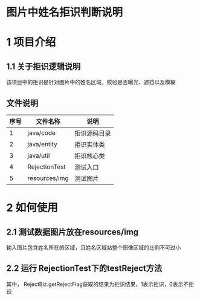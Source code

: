 # 图片中姓名拒识判断说明 

# 1 项目介绍
## 1.1 关于拒识逻辑说明
   该项目中的拒识是针对图片中的姓名区域，校验是否曝光、遮挡以及模糊
   

## 文件说明
| 序号 | 文件名称 | 说明 |
| ------ | ------ | ------ |
| 1 | java/code| 拒识源码目录 |
| 2 | java/entity| 拒识实体类 |
| 3| java/util| 拒识核心类 |
| 4| RejectionTest  | 测试入口 |
| 5 | resources/img | 测试图片 |

# 2 如何使用
## 2.1 测试数据图片放在resources/img 
输入图片包含姓名所在的区域，且姓名区域站整个图像区域的比例不可过小

## 2.2 运行 RejectionTest下的testReject方法
其中， RejectBiz.getRejectFlag获取的结果为拒识结果，1表示拒识，0表示不拒识


